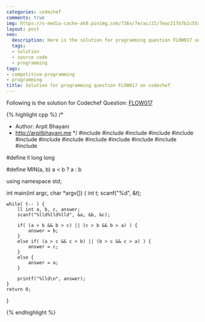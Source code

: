 ```yaml
---
categories: codechef
comments: true
img: https://s-media-cache-ak0.pinimg.com/736x/7e/ac/21/7eac217b7b1c55ab7fd56758e4e181be.jpg
layout: post
seo:
  description: Here is the solution for programming question FLOW017 on codechef
  tags:
  - solution
  - source code
  - programming
tags:
- competitive-programming
- programming
title: Solution for programming question FLOW017 on codechef
---
```


Following is the solution for Codechef Question: [FLOW017](https://www.codechef.com/problems/FLOW017)

{% highlight cpp %}
/*
 *  Author: Arpit Bhayani
 *  http://arpitbhayani.me
 */
#include <cmath>
#include <cstdio>
#include <cstdlib>
#include <climits>
#include <deque>
#include <iostream>
#include <list>
#include <limits>
#include <map>
#include <queue>
#include <set>
#include <stack>
#include <vector>

#define ll long long

#define MIN(a, b) a < b ? a : b

using namespace std;

int main(int argc, char *argv[]) {
    int t;
    scanf("%d", &t);

    while( t-- ) {
        ll int a, b, c, answer;
        scanf("%lld%lld%lld", &a, &b, &c);

        if( (a > b && b > c) || (c > b && b > a) ) {
            answer = b;
        }
        else if( (a > c && c > b) || (b > c && c > a) ) {
            answer = c;
        }
        else {
            answer = a;
        }

        printf("%lld\n", answer);
    }
    return 0;
}

{% endhighlight %}
